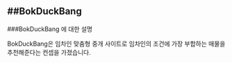 ##BokDuckBang
----------------------------------------------

###BokDuckBang 에 대한 설명

BokDuckBang은 임차인 맞춤형 중개 사이트로
임차인의 조건에 가장 부합하는 매물을 추천해준다는 컨셉을 가졌습니다.
